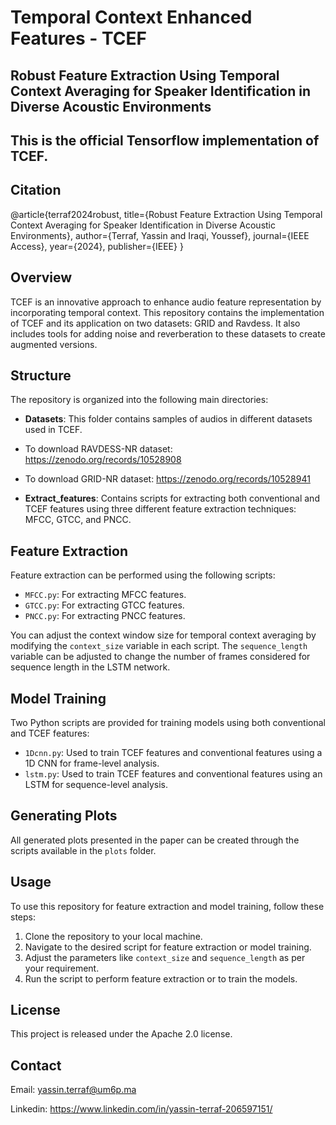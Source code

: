 # Temporal Context Enhanced Features - TCEF 
## Robust Feature Extraction Using Temporal Context Averaging for Speaker Identification in Diverse Acoustic Environments
## This is the official Tensorflow implementation of TCEF.

## Citation
@article{terraf2024robust,
  title={Robust Feature Extraction Using Temporal Context Averaging for Speaker Identification in Diverse Acoustic Environments},
  author={Terraf, Yassin and Iraqi, Youssef},
  journal={IEEE Access},
  year={2024},
  publisher={IEEE}
}
## Overview
TCEF is an innovative approach to enhance audio feature representation by incorporating temporal context. This repository contains the implementation of TCEF and its application on two datasets: GRID and Ravdess. It also includes tools for adding noise and reverberation to these datasets to create augmented versions.

## Structure
The repository is organized into the following main directories:

- **Datasets**: This folder contains samples of audios in different datasets used in TCEF.
- To download RAVDESS-NR dataset: https://zenodo.org/records/10528908
- To download GRID-NR dataset: https://zenodo.org/records/10528941
  


- **Extract_features**: Contains scripts for extracting both conventional and TCEF features using three different feature extraction techniques: MFCC, GTCC, and PNCC.

## Feature Extraction
Feature extraction can be performed using the following scripts:
- `MFCC.py`: For extracting MFCC features.
- `GTCC.py`: For extracting GTCC features.
- `PNCC.py`: For extracting PNCC features.

You can adjust the context window size for temporal context averaging by modifying the `context_size` variable in each script. The `sequence_length` variable can be adjusted to change the number of frames considered for sequence length in the LSTM network.

## Model Training
Two Python scripts are provided for training models using both conventional and TCEF features:
- `1Dcnn.py`: Used to train TCEF features and conventional features using a 1D CNN for frame-level analysis.
- `lstm.py`: Used to train TCEF features and conventional features using an LSTM for sequence-level analysis.

## Generating Plots
All generated plots presented in the paper can be created through the scripts available in the `plots` folder.

## Usage
To use this repository for feature extraction and model training, follow these steps:

1. Clone the repository to your local machine.
2. Navigate to the desired script for feature extraction or model training.
3. Adjust the parameters like `context_size` and `sequence_length` as per your requirement.
4. Run the script to perform feature extraction or to train the models.


## License
This project is released under the Apache 2.0 license.
## Contact
Email: yassin.terraf@um6p.ma

Linkedin: https://www.linkedin.com/in/yassin-terraf-206597151/
